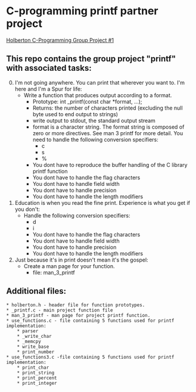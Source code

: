 # C-programming printf partner project

[Holberton C-Programming Group Project #1](https://github.com/Jilroge7/printf.git)

## This repo contains the group project "printf" with associated tasks:
0. I'm not going anywhere. You can print that wherever you want to. I'm here and I'm a Spur for life:
	* Write a function that produces output according to a format.
		* Prototype: int _printf(const char *format, ...);
		* Returns: the number of characters printed (excluding the null byte used to end output to strings)
		* write output to stdout, the standard output stream
		* format is a character string. The format string is composed of zero or more directives. See man 3 printf for more detail. You need to handle the following conversion specifiers:
			* c
			* s
			* %
		* You dont have to reproduce the buffer handling of the C library printf function
		* You dont have to handle the flag characters
		* You dont have to handle field width
		* You dont have to handle precision
		* You dont have to handle the length modifiers
1. Education is when you read the fine print. Experience is what you get if you don't:
	* Handle the following conversion specifiers:
		* d
		* i
		* You dont have to handle the flag characters
		* You dont have to handle field width
		* You dont have to handle precision
		* You dont have to handle the length modifiers
2. Just because it's in print doesn't mean it's the gospel:
	* Create a man page for your function.
		* file: man_3_printf
## Additional files:
	* holberton.h - header file for function prototypes.
	* _printf.c - main project function file
	* man_3_printf - man page for project printf function.
	* use_functions.c - file containing 5 functions used for printf implementation:
		* parser
		* _write_char
		* _memcpy
		* write_base
		* print_number
	* use_functions3.c -file containing 5 functions used for printf implementation:
		* print_char
		* print_string
		* print_percent
		* print_integer
